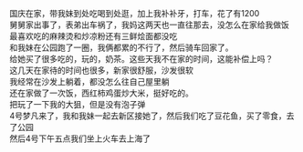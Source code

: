 国庆在家，带我妹到处吃喝到处逛，加上我补补牙，打车，花了有1200</br>
舅舅家出事了，表弟出车祸了，我妈这两天也一直往那去，没怎么在家给我做饭</br>
最喜欢吃的麻辣烫和炒凉粉还有三鲜烩面都没吃</br>
和我妹在公园跑了一圈，我俩都累的不行了，然后骑车回家了。</br>
给她买了很多吃的，玩的，奶茶。这些天我不在家的时间，这能补偿上吗？</br>
这几天在家待的时间也很多，新家很舒服，沙发很软</br>
我经常在沙发上躺着，都没怎么往自己屋里躺</br>
还在家做了一次饭，西红柿鸡蛋炒大米，挺好吃的。</br>
把玩了一下我的大狙，但是没有泡子弹</br>
 4号梦凡来了，我和我妹一起去新区接她了，然后我们吃了豆花鱼，买了零食，去了公园</br>
 然后4号下午五点我们坐上火车去上海了</br>
